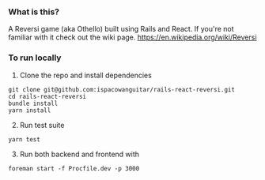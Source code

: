 ### What is this?

A Reversi game (aka Othello) built using Rails and React. If you're not familiar with it check out the wiki page.  https://en.wikipedia.org/wiki/Reversi

### To run locally
1. Clone the repo and install dependencies
```
git clone git@github.com:ispacowanguitar/rails-react-reversi.git
cd rails-react-reversi
bundle install
yarn install
```
2. Run test suite
```
yarn test
```
3. Run both backend and frontend with 
```
foreman start -f Procfile.dev -p 3000
```
